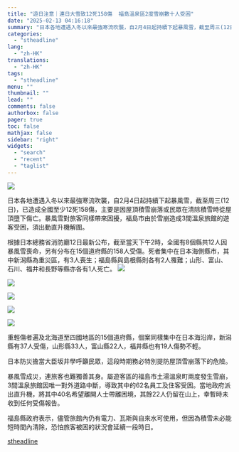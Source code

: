 ```yaml
---
title: "遊日注意｜連日大雪致12死158傷  福島溫泉區2度雪崩數十人受困"
date: "2025-02-13 04:16:18"
summary: "日本各地遭遇入冬以來最強寒流吹襲，自2月4日起持續下起暴風雪，截至周三(12日..."
categories:
  - "stheadline"
lang:
  - "zh-HK"
translations:
  - "zh-HK"
tags:
  - "stheadline"
menu: ""
thumbnail: ""
lead: ""
comments: false
authorbox: false
pager: true
toc: false
mathjax: false
sidebar: "right"
widgets:
  - "search"
  - "recent"
  - "taglist"
---
```


![](https://image.stheadline.com/f/680p0/0x0/100/none/3112f83c2c688f0183ab77bdf29bdfac/stheadline/inewsmedia/20250213/_2025021304141412943.jpg)






日本各地遭遇入冬以來最強寒流吹襲，自2月4日起持續下起暴風雪，截至周三(12日)，已造成全國至少12死158傷，主要是因屋頂積雪崩落或民眾在清除積雪時從屋頂墮下傷亡。暴風雪對旅客同樣帶來困擾，福島市由於雪崩造成3間溫泉旅館的遊客受困，須出動直升機解圍。

根據日本總務省消防廳12日最新公布，截至當天下午2時，全國有8個縣共12人因暴風雪喪命，另有分布在15個道府縣的158人受傷。死者集中在日本海側縣市，其中新潟縣為重災區，有3人喪生；福島縣與島根縣則各有2人罹難；山形、富山、石川、福井和長野等縣亦各有1人死亡。
 ![](https://image.hkhl.hk/f/1024p0/0x0/100/none/9c17519b1e8ccb27c125fcea5ef30d97/2025-02/Screenshot_2025-02-12_at_7_03_52_PM.png)




 ![](https://image.hkhl.hk/f/1024p0/0x0/100/none/77618b9c6a41cc82ef0b4727e72e7576/2025-02/Screenshot_2025-02-12_at_6_53_01_PM.png)




 ![](https://image.hkhl.hk/f/1024p0/0x0/100/none/36a5e634918e74ec3817b76252ec4981/2025-02/Screenshot_2025-02-12_at_6_51_42_PM.png)




 ![](https://image.hkhl.hk/f/1024p0/0x0/100/none/cf1a5bd9b3d16ab01d510fac8ff822e2/2025-02/Screenshot_2025-02-12_at_7_03_43_PM.png)




 ![](https://image.hkhl.hk/f/1024p0/0x0/100/none/f4c400ca8b91868ba3ed88d48989db99/2025-02/Screenshot_2025-02-12_at_6_59_34_PM.png)





重輕傷者遍及北海道至四國地區的15個道府縣，個案同樣集中在日本海沿岸，新潟縣有37人受傷，山形縣33人，富山縣22人，福井縣也有19人傷勢不輕。

日本防災擔當大臣坂井學呼籲民眾，這段時期務必特別提防屋頂雪崩落下的危險。

暴風雪成災，連旅客也難獨善其身。屬遊客區的福島市土湯溫泉町兩度發生雪崩，3間溫泉旅館因唯一對外道路中斷，導致其中的62名員工及住客受困。當地政府派出直升機，將其中40名希望離開人士帶離困境，其餘22人仍留在山上，幸暫時未收到任何受傷報告。

福島縣政府表示，儘管旅館內仍有電力、瓦斯與自來水可使用，但因為積雪未必能短時間內清除，恐怕旅客被困的狀況會延續一段時日。

[stheadline](https://std.stheadline.com/realtime/article/2052469/即時-國際-遊日注意-連日大雪致12死158傷-福島溫泉區2度雪崩數十人受困)
